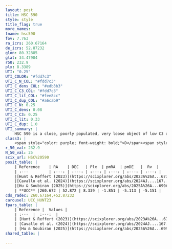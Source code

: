 ```yaml
---
layout: post
title: HSC 590
style: style
title_flag: true
more_names: 
fname: hsc590
fov: 7.763
ra_icrs: 260.67164
de_icrs: 52.87232
glon: 80.32885
glat: 34.47904
r50: 232.9
plx: 8.3389
UTI: "0.25"
UTI_COLOR: "#fdd7c3"
UTI_C_N_COL: "#fdd7c3"
UTI_C_dens_COL: "#edb3b3"
UTI_C_C3_COL: "#fdd7c3"
UTI_C_lit_COL: "#fee8cc"
UTI_C_dup_COL: "#a6cab9"
UTI_C_N: 0.25
UTI_C_dens: 0.08
UTI_C_C3: 0.25
UTI_C_lit: 0.33
UTI_C_dup: 1.0
UTI_summary: |
    HSC 590 is a close, poorly populated, very loose object of low C3 quality. It was recently reported in the literature.
class3: |
    <span style="color: purple; font-weight: bold;">D</span><span style="color: #FFC300; font-weight: bold;">B</span>
r_50_val: 232.9
N_50_val: 25
scix_url: HSC%20590
posit_table: |
    | Reference    | RA    | DEC   | Plx  | pmRA  | pmDE   |  Rv  |
    | :---         | :---: | :---: | :---: | :---: | :---: | :---: |
    |[Hunt & Reffert (2023)](https://scixplorer.org/abs/2023A%26A...673A.114H) | 263.208 | 48.636 | 8.214 | -1.799 | -4.563 | -4.456 |
    |[Cavallo et al. (2024)](https://scixplorer.org/abs/2024AJ....167...12C) | 259.203 | 52.269 | 8.168 | -- | -- | -- |
    |[Hu & Soubiran (2025)](https://scixplorer.org/abs/2025A%26A...699A.246H) | 259.203 | 52.269 | -- | -- | -- | -- |
    | **UCC** |260.672 | 52.872 | 8.339 | -1.851 | -5.113 | -5.151 | 
cds_radec: 260.67164,+52.87232
carousel: UCC_HUNT23
fpars_table: |
    | Reference |  Values |
    | :---  |  :---:  |
    | [Hunt & Reffert (2023)](https://scixplorer.org/abs/2023A%26A...673A.114H) | `AV50=0.288, diffAV50=0.756, MOD50=5.299, logAge50=8.504` |
    | [Cavallo et al. (2024)](https://scixplorer.org/abs/2024AJ....167...12C) | `AV50=0.54, dMod50=5.47, logAge50=8.9, [Fe/H]50=0.05` |
    | [Hu & Soubiran (2025)](https://scixplorer.org/abs/2025A%26A...699A.246H) | `MA22=-0.14, MA23f=-0.2, MZ23=-0.13, MK24=-0.09, MF24=-0.4` |
shared_table: |
    
---
```

